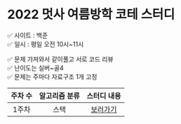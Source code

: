 # 2022 멋사 여름방학 코테 스터디

✅ 사이트 : 백준
<br>
✅ 일시 : 평일 오전 10시~11시
<br>

✅ 문제 가져와서 같이풀고 서로 코드 리뷰
<br>
✅ 난이도는 실버~골4
<br>
✅ 문제는 주마다 자료구조 1개 고정
<br>

주차 수 | 알고리즘 분류 | 스터디 내용 
:-: | :-: | :-: 
1주차 | 스택 | [보러가기](https://github.com/congcoding/ProgrammersStudy/tree/main/%EB%B9%88%EC%A0%95%EC%9B%90) | [보러가기]
